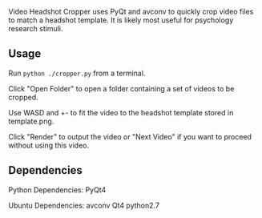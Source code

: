Video Headshot Cropper uses PyQt and avconv to quickly crop video files to match a headshot template. It is likely most useful for psychology research stimuli.


Usage
-----
Run `python ./cropper.py` from a terminal.

Click "Open Folder" to open a folder containing a set of videos to be cropped.

Use WASD and +- to fit the video to the headshot template stored in template.png.

Click "Render" to output the video or "Next Video" if you want to proceed without using this video.


Dependencies
------------
Python Dependencies:
PyQt4

Ubuntu Dependencies:
avconv
Qt4
python2.7
